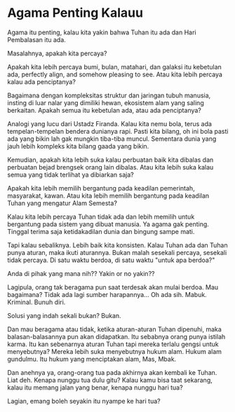 # Agama Penting Kalauu

Agama itu penting, kalau kita yakin bahwa Tuhan itu ada dan Hari Pembalasan itu ada.

Masalahnya, apakah kita percaya?

Apakah kita lebih percaya bumi, bulan, matahari, dan galaksi itu kebetulan ada, perfectly align, and somehow pleasing to see. Atau kita lebih percaya kalau ada penciptanya?

Bagaimana dengan kompleksitas struktur dan jaringan tubuh manusia, insting di luar nalar yang dimiliki hewan, ekosistem alam yang saling berkaitan. Apakah semua itu kebetulan ada, atau ada penciptanya?

Analogi yang lucu dari Ustadz Firanda. Kalau kita nemu bola, terus ada tempelan-tempelan bendera dunianya rapi. Pasti kita bilang, oh ini bola pasti ada yang bikin lah gak mungkin tiba-tiba muncul. Sementara dunia yang jauh lebih kompleks kita bilang gaada yang bikin.

Kemudian, apakah kita lebih suka kalau perbuatan baik kita dibalas dan perbuatan bejad brengsek orang lain dibalas. Atau kita lebih suka kalau semua yang tidak terlihat ya dibiarkan saja?

Apakah kita lebih memilih bergantung pada keadilan pemerintah, masyarakat, kawan. Atau kita lebih memilih bergantung pada keadilan Tuhan yang mengatur Alam Semesta?

Kalau kita lebih percaya Tuhan tidak ada dan lebih memilih untuk bergantung pada sistem yang dibuat manusia. Ya agama gak penting. Tinggal terima saja ketidakadilan dunia dan bingung sampe mati.

Tapi kalau sebaliknya. Lebih baik kita konsisten. Kalau Tuhan ada dan Tuhan punya aturan, maka ikuti aturannya. Bukan malah sesekali percaya, sesekali tidak percaya. Di satu waktu berdoa, di satu waktu "untuk apa berdoa?"

Anda di pihak yang mana nih?? Yakin or no yakin??

Lagipula, orang tak beragama pun saat terdesak akan mulai berdoa. Mau bagaimana? Tidak ada lagi sumber harapannya... Oh ada sih. Mabuk. Kriminal. Bunuh diri.

Solusi yang indah sekali bukan? Bukan.

Dan mau beragama atau tidak, ketika aturan-aturan Tuhan dipenuhi, maka balasan-balasannya pun akan didapatkan. Itu sebabnya orang punya istilah karma. Itu kan sebenarnya aturan Tuhan tapi mereka terlalu gengsi untuk menyebutnya? Mereka lebih suka menyebutnya hukum alam. Hukum alam gundulmu. Itu hukum yang menciptakan alam, Mas, Mbak.

Dan anehnya ya, orang-orang tua pada akhirnya akan kembali ke Tuhan. Liat deh. Kenapa nunggu tua dulu gitu? Kalau kamu bisa taat sekarang, kalau itu memang jalan yang benar, kenapa nunggu hari tua?

Lagian, emang boleh seyakin itu nyampe ke hari tua?

